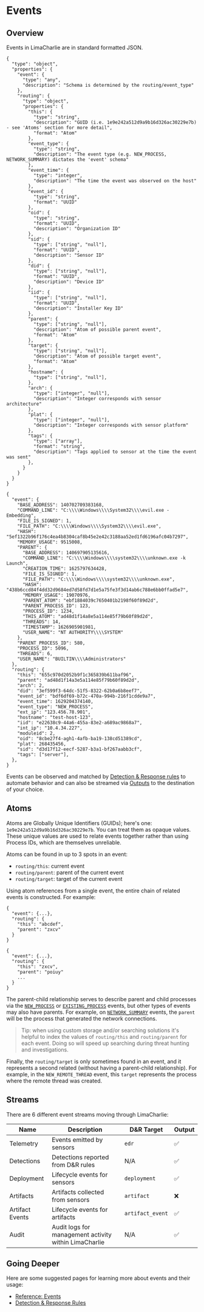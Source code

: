 # Events

## Overview

Events in LimaCharlie are in standard formatted JSON. 

```schema json_schema
{
  "type": "object",
  "properties": {
    "event": {
      "type": "any",
      "description": "Schema is determined by the routing/event_type"
    },
    "routing": {
      "type": "object",
      "properties": {
        "this": {
          "type": "string",
          "description": "GUID (i.e. 1e9e242a512d9a9b16d326ac30229e7b) - see 'Atoms' section for more detail",
          "format": "Atom"
        },
        "event_type": {
          "type": "string",
          "description": "The event type (e.g. NEW_PROCESS, NETWORK_SUMMARY) dictates the 'event' schema"
        },
        "event_time": {
          "type": "integer",
          "description": "The time the event was observed on the host"
        },
        "event_id": {
          "type": "string",
          "format": "UUID"
        },
        "oid": {
          "type": "string",
          "format": "UUID",
          "description": "Organization ID"
        },
        "sid": {
          "type": ["string", "null"],
          "format": "UUID",
          "description": "Sensor ID"
        },
        "did": {
          "type": ["string", "null"],
          "format": "UUID",
          "description": "Device ID"
        },
        "iid": {
          "type": ["string", "null"],
          "format": "UUID",
          "description": "Installer Key ID"
        },
        "parent": {
          "type": ["string", "null"],
          "description": "Atom of possible parent event",
          "format": "Atom"
        },
        "target": {
          "type": ["string", "null"],
          "description": "Atom of possible target event",
          "format": "Atom"
        },
        "hostname": {
          "type": ["string", "null"],
        },
        "arch": {
          "type": ["integer", "null"],
          "description": "Integer corresponds with sensor architecture"
        },
        "plat": {
          "type": ["integer", "null"],
          "description": "Integer corresponds with sensor platform"
        },
        "tags": {
          "type": ["array"],
          "format": "string",
          "description": "Tags applied to sensor at the time the event was sent"
        },
      }
    }
  }
}
```

```example
{
  "event": {
    "BASE_ADDRESS": 140702709383168,
    "COMMAND_LINE": "C:\\\\Windows\\\\System32\\\\evil.exe -Embedding",
    "FILE_IS_SIGNED": 1,
    "FILE_PATH": "C:\\\\Windows\\\\System32\\\\evil.exe",
    "HASH": "5ef1322b96f176c4ea4b8304caf8b45e2e42c3188aa52ed1fd6196afc04b7297",
    "MEMORY_USAGE": 9515008,
    "PARENT": {
      "BASE_ADDRESS": 140697905135616,
      "COMMAND_LINE": "C:\\\\Windows\\\\system32\\\\unknown.exe -k Launch",
      "CREATION_TIME": 1625797634428,
      "FILE_IS_SIGNED": 1,
      "FILE_PATH": "C:\\\\Windows\\\\system32\\\\unknown.exe",
      "HASH": "438b6ccd84f4dd32d9684ed7d58fd7d1e5a75fe3f3d14ab6c788e6bb0ffad5e7",
      "MEMORY_USAGE": 19070976,
      "PARENT_ATOM": "ebf1884039c7650401b2198f60f89d2d",
      "PARENT_PROCESS_ID": 123,
      "PROCESS_ID": 1234,
      "THIS_ATOM": "ad48d1f14a8e5a114e85f79b60f89d2d",
      "THREADS": 14,
      "TIMESTAMP": 1626905901981,
      "USER_NAME": "NT AUTHORITY\\\\SYSTEM"
    },
    "PARENT_PROCESS_ID": 580,
    "PROCESS_ID": 5096,
    "THREADS": 6,
    "USER_NAME": "BUILTIN\\\\Administrators"
  },
  "routing": {
    "this": "655c970d2052b9f1c365839b611baf96",
    "parent": "ad48d1f14a3e5a114e85f79b60f89d2d",
    "arch": 2,
    "did": "3ef599f3-64dc-51f5-8322-62b0a6b8eef7",
    "event_id": "bdf6df69-b72c-470a-994b-216f1cdde9a7",
    "event_time": 1629204374140,
    "event_type": "NEW_PROCESS",
    "ext_ip": "123.456.78.901",
    "hostname": "test-host-123",
    "iid": "e22638c9-44a6-455a-83e2-a689ac9868a7",
    "int_ip": "10.4.34.227",
    "moduleid": 2,
    "oid": "8cbe27f4-agh1-4afb-ba19-138cd51389cd",
    "plat": 268435456,
    "sid": "d3d17f12-eecf-5287-b3a1-bf267aabb3cf",
    "tags": ["server"],
  },
}
```

Events can be observed and matched by [Detection & Response rules](dr.md) to automate behavior and can also be streamed via [Outputs](outputs.md) to the destination of your choice. 

## Atoms

Atoms are Globally Unique Identifiers (GUIDs); here's one: `1e9e242a512d9a9b16d326ac30229e7b`. You can treat them as opaque values. These unique values are used to relate events together rather than using Process IDs, which are themselves unreliable.

Atoms can be found in up to 3 spots in an event:

* `routing/this`: current event
* `routing/parent`: parent of the current event
* `routing/target`: target of the current event

Using atom references from a single event, the entire chain of related events is constructed. For example:

```child_event
{
  "event": {...},
  "routing": {
    "this": "abcdef",
    "parent": "zxcv"
  }
}
```
```parent_event
{
  "event": {...},
  "routing": {
    "this": "zxcv",
    "parent": "poiuy"
    ...
  }
}
```

The parent-child relationship serves to describe parent and child processes via the [`NEW_PROCESS`](events.md#NEW_PROCESS) or [`EXISTING_PROCESS`](events.md#EXISTING_PROCESS) events, but other types of events may also have parents. For example, on [`NETWORK_SUMMARY`](events.md#NETWORK_SUMMARY) events, the `parent` will be the process that generated the network connections.

> Tip: when using custom storage and/or searching solutions it's helpful to index the values of `routing/this` and `routing/parent` for each event. Doing so will speed up searching during threat hunting and investigations.

Finally, the `routing/target` is only sometimes found in an event, and it represents a second related (without having a parent-child relationship). For example, in the `NEW_REMOTE_THREAD` event, this `target` represents the process where the remote thread was created.

## Streams

There are 6 different event streams moving through LimaCharlie:

| Name            |  Description                                                          | D&R Target      | Output  |
| --------------- | --------------------------------------------------------------------- | ---------------- | ------ |
| Telemetry       | Events emitted by sensors                                             | `edr`            | ✅     |
| Detections      | Detections reported from D&R rules                                    | N/A              | ✅     |
| Deployment      | Lifecycle events for sensors                                          | `deployment`     | ✅     |
| Artifacts       | Artifacts collected from sensors                                      | `artifact`       | ❌     |
| Artifact Events | Lifecycle events for artifacts                                        | `artifact_event` | ✅     |
| Audit           | Audit logs for management activity within LimaCharlie                 | N/A              | ✅     |


## Going Deeper

Here are some suggested pages for learning more about events and their usage:

* [Reference: Events](events.md)
* [Detection & Response Rules](dr.md)

